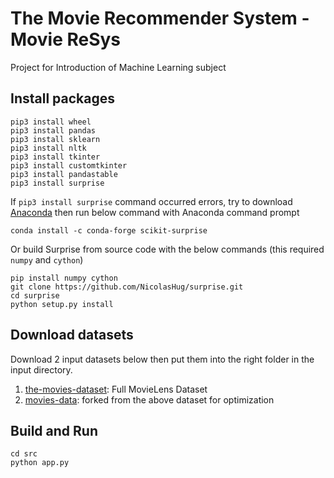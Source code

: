 # The Movie Recommender System - Movie ReSys

Project for Introduction of Machine Learning subject

## Install packages

```shell
pip3 install wheel
pip3 install pandas
pip3 install sklearn
pip3 install nltk
pip3 install tkinter
pip3 install customtkinter
pip3 install pandastable
pip3 install surprise  
```

If `pip3 install surprise` command occurred errors, try to download [Anaconda](https://www.anaconda.com/products/distribution) then run below command with Anaconda command prompt

```shell
conda install -c conda-forge scikit-surprise
```

Or build Surprise from source code with the below commands (this required `numpy` and `cython`)

```shell
pip install numpy cython
git clone https://github.com/NicolasHug/surprise.git
cd surprise
python setup.py install
```

## Download datasets

Download 2 input datasets below then put them into the right folder in the input directory.

1. [the-movies-dataset](https://www.kaggle.com/datasets/rounakbanik/the-movies-dataset): Full MovieLens Dataset
2. [movies-data](https://www.kaggle.com/datasets/bentan233/movies-data): forked from the above dataset for optimization

## Build and Run

```shell
cd src
python app.py
```
